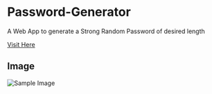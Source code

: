 # Password-Generator
   A Web App to generate a Strong Random Password of desired length

[Visit Here](https://dharanaesh.github.io/Password-Generator/index.html)

## Image

![Sample Image](https://dharanaesh.github.io/Password-Generator/Sample.png)
